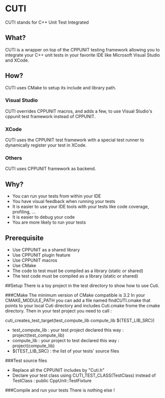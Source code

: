 # CUTI
CUTI stands for C++ Unit Test Integrated

## What?
CUTI is a wrapper on top of the CPPUNIT testing framework allowing you to integrate your C++ unit tests in your favorite IDE like Microsoft Visual Studio and XCode.

## How?
CUTI uses CMake to setup its include and library path.

### Visual Studio
CUTI overrides CPPUNIT macros, and adds a few, to use Visual Studio's cppunit test framework instead of CPPUNIT.

### XCode
CUTI uses the CPPUNIT test framework with a special test runner to dynamically register your test in XCode.

### Others
CUTI uses CPPUNIT framework as backend.

## Why?
* You can run your tests from within your IDE
* You have visual feedback when running your tests
* It is easier to use your IDE tools with your tests like code coverage, profiling, ...
* It is easier to debug your code
* You are more likely to run your tests

## Prerequisite
* Use CPPUNIT as a shared library
* Use CPPUNIT plugin feature
* Use CPPUNIT macros
* Use CMake
* The code to test must be compiled as a library (static or shared)
* The test code must be compiled as a library (static or shared)

##Setup
There is a toy project in the test directory to show how to use Cuti.

###CMake
The minimum version of CMake compatible is 3.2
In your CMAKE_MODULE_PATH you can add a file named findCUTI.cmake that points to your local Cuti directory and includes Cuti.cmake frome the cmake directory.
Then in your test project you need to call :

cuti_creates_test_target(test_compute_lib compute_lib ${TEST_LIB_SRC})

* test_compute_lib : your test project declared this way : project(test_compute_lib)
* compute_lib : your project to test declared this way : project(compute_lib)
* ${TEST_LIB_SRC} : the list of your tests' source files

###Test source files
* Replace all the CPPUNIT includes by "Cuti.h"
* Declare your test class using CUTI_TEST_CLASS(TestClass) instead of TestClass : public CppUnit::TestFixture

###Compile and run your tests
There is nothing else !
